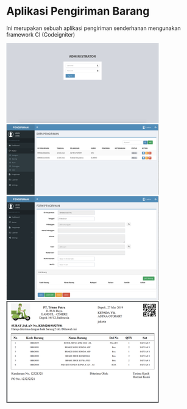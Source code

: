 # Aplikasi Pengiriman Barang

Ini merupakan sebuah aplikasi pengiriman senderhanan mengunakan framework CI (Codeigniter)

<img src="page1.png" width="400" alt="pengiriman"></a>
<img src="page2.png" width="400" alt="pengiriman"></a>
<br>
<img src="page3.png" width="400" alt="pengiriman"></a>
<img src="page4.png" width="400" alt="pengiriman"></a>
